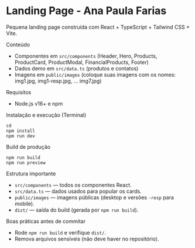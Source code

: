 # Landing Page - Ana Paula Farias

Pequena landing page construída com React + TypeScript + Tailwind CSS + Vite.

Conteúdo
- Componentes em `src/components` (Header, Hero, Products, ProductCard, ProductModal, FinancialProducts, Footer)
- Dados demo em `src/data.ts` (produtos e contatos)
- Imagens em `public/images` (coloque suas imagens com os nomes: img1.jpg, img1-resp.jpg, ... img7.jpg)

Requisitos
- Node.js v16+ e npm

Instalação e execução (Terminal)

```terminal
cd 
npm install
npm run dev
```

Build de produção

```terminal
npm run build
npm run preview
```

Estrutura importante
- `src/components` — todos os componentes React.
- `src/data.ts` — dados usados para popular os cards.
- `public/images` — imagens públicas (desktop e versões `-resp` para mobile).
- `dist/` — saída do build (gerada por `npm run build`).

Boas práticas antes de commitar
- Rode `npm run build` e verifique `dist/`.
- Remova arquivos sensíveis (não deve haver no repositório).
